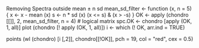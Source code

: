 




Removing Spectra outside mean ± n sd
mean_sd_filter <- function (x, n = 5) {
x <- x - mean (x)
s <- n * sd (x)
(x <= s) & (x > -s)
}
OK <- apply (chondro [[]], 2, mean_sd_filter, n = 4) # logical matrix
spc.OK <- chondro [apply (OK, 1, all)]
plot (chondro [! apply (OK, 1, all)])
i <- which (! OK, arr.ind = TRUE)

points (wl (chondro) [i [,2]], chondro[[!OK]], pch = 19, col = "red", cex = 0.5)

